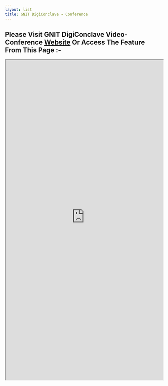 ```yaml
---
layout: list
title: GNIT DigiConclave ~ Conference
---
```


## Please Visit GNIT DigiConclave Video-Conference [Website](https://vidconf.gnitdigiconclave.com) Or Access The Feature From This Page :-


<iframe width="100%" height="1024" src="https://vidconfer.gnitdigiconclave.com" allow="microphone; camera" allowfullscreen="allowfullscreen"/></iframe>
  



